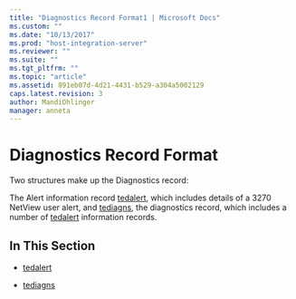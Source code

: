 ```yaml
---
title: "Diagnostics Record Format1 | Microsoft Docs"
ms.custom: ""
ms.date: "10/13/2017"
ms.prod: "host-integration-server"
ms.reviewer: ""
ms.suite: ""
ms.tgt_pltfrm: ""
ms.topic: "article"
ms.assetid: 891eb07d-4d21-4431-b529-a304a5002129
caps.latest.revision: 3
author: MandiOhlinger
manager: anneta
---
```

# Diagnostics Record Format
Two structures make up the Diagnostics record:  
  
 The Alert information record [tedalert](../core/tedalert.md), which includes details of a 3270 NetView user alert, and [tediagns](../core/tediagns.md), the diagnostics record, which includes a number of [tedalert](../core/tedalert.md) information records.  
  
## In This Section  
  
-   [tedalert](../core/tedalert.md)  
  
-   [tediagns](../core/tediagns.md)